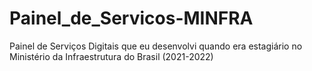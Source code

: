 # Painel_de_Servicos-MINFRA
Painel de Serviços Digitais que eu desenvolvi quando era estagiário no Ministério da Infraestrutura do Brasil (2021-2022)
